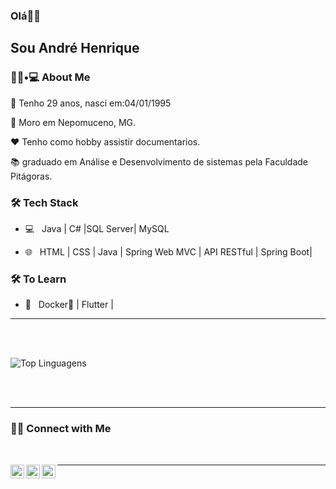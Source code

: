 ### Olá👋🏾<h2> Sou André Henrique</h2>



<h3> 👦🏾•💻 About Me </h3>



🎂 Tenho 29 anos, nasci em:04/01/1995

🏡 Moro em Nepomuceno, MG.

❤️ Tenho como hobby assistir documentarios.

📚 graduado em Análise e Desenvolvimento de sistemas pela Faculdade Pitágoras.



<h3>🛠 Tech Stack</h3>



- 💻 &nbsp; Java | C# |SQL Server| MySQL

- 🌐 &nbsp; HTML | CSS | Java | Spring Web MVC | API RESTful | Spring Boot|


<!--

- 🛢 &nbsp; MySQL | MongoDB

- 🔧 &nbsp; Git | Markdown | Selenium | Tidyverse

- 🖥 &nbsp; Illustrator| Photoshop | InDesign

-->



<h3>🛠 To Learn</h3>

- 🔧 &nbsp; Docker🐳 | Flutter |

<hr>



<br/>
<br/>

![Top Linguagens](https://github-readme-stats.vercel.app/api/top-langs/?username=andrehenriquemartinsmarciano&layout=compact)

<br><br>



<hr>



<h3>🤳🏿 Connect with Me </h3>

<br>



<p align="center">
  
  <a target="_blank" href="https://www.linkedin.com/in/andre-henrique-martins/">
  <img align="left" alt="LinkdeIN" width="22px" src="https://cdn.jsdelivr.net/npm/simple-icons@v3/icons/linkedin.svg" />
</a>
<a target="_blank" href="https://api.whatsapp.com/send?phone=5535999730096">
  <img align="left" alt="Whatsapp" width="22px" src="https://cdn.jsdelivr.net/npm/simple-icons@v3/icons/whatsapp.svg" />
</a>
<a target="_blank" href="mailto:ahmartinsm@gmail.com">
  <img align="left" alt="Gmail" width="22px" src="https://cdn.jsdelivr.net/npm/simple-icons@v3/icons/gmail.svg" />
</a>
  
</p>



<hr>
